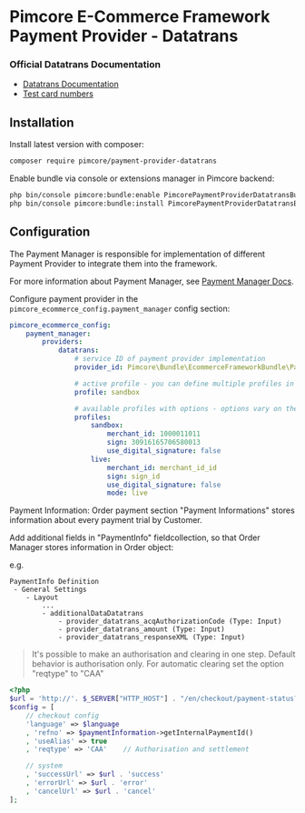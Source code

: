 # Pimcore E-Commerce Framework Payment Provider - Datatrans

### Official Datatrans Documentation
* [Datatrans Documentation](https://www.datatrans.ch/showcase/authorisation/payment-method-selection-on-merchant-website)
* [Test card numbers](https://docs.datatrans.ch/docs/testing-credentials#section-credit-debit-cards)

## Installation

Install latest version with composer:
```bash 
composer require pimcore/payment-provider-datatrans
```

Enable bundle via console or extensions manager in Pimcore backend:
```bash
php bin/console pimcore:bundle:enable PimcorePaymentProviderDatatransBundle
php bin/console pimcore:bundle:install PimcorePaymentProviderDatatransBundle
```

## Configuration

The Payment Manager is responsible for implementation
of different Payment Provider to integrate them into the framework. 

For more information about Payment Manager, see 
[Payment Manager Docs](../13_Checkout_Manager/07_Integrating_Payment.md). 

Configure payment provider in the `pimcore_ecommerce_config.payment_manager` config section: 
```yaml
pimcore_ecommerce_config:
    payment_manager:
        providers:
            datatrans:
                # service ID of payment provider implementation
                provider_id: Pimcore\Bundle\EcommerceFrameworkBundle\PaymentManager\Payment\Datatrans

                # active profile - you can define multiple profiles in the section below 
                profile: sandbox

                # available profiles with options - options vary on the provider implementation as the
                profiles:
                    sandbox:
                        merchant_id: 1000011011
                        sign: 30916165706580013
                        use_digital_signature: false
                    live:
                        merchant_id: merchant_id_id
                        sign: sign_id
                        use_digital_signature: false
                        mode: live
```

Payment Information: Order payment section "Payment Informations" stores information about every payment trial by Customer.

Add additional fields in "PaymentInfo" fieldcollection, so that Order Manager stores information in Order object:

e.g.
```
PaymentInfo Definition
 - General Settings
    - Layout
        ...
        - additionalDataDatatrans
            - provider_datatrans_acqAuthorizationCode (Type: Input)
            - provider_datatrans_amount (Type: Input)
            - provider_datatrans_responseXML (Type: Input)
```

> It's possible to make an authorisation and clearing in one step. Default behavior is authorisation only. 
> For automatic clearing set the option "reqtype" to "CAA"

```php
<?php
$url = 'http://'. $_SERVER["HTTP_HOST"] . "/en/checkout/payment-status?mode=";
$config = [
    // checkout config
    'language' => $language
    , 'refno' => $paymentInformation->getInternalPaymentId()
    , 'useAlias' => true
    , 'reqtype' => 'CAA'    // Authorisation and settlement

    // system
    , 'successUrl' => $url . 'success'
    , 'errorUrl' => $url . 'error'
    , 'cancelUrl' => $url . 'cancel'
];
```

